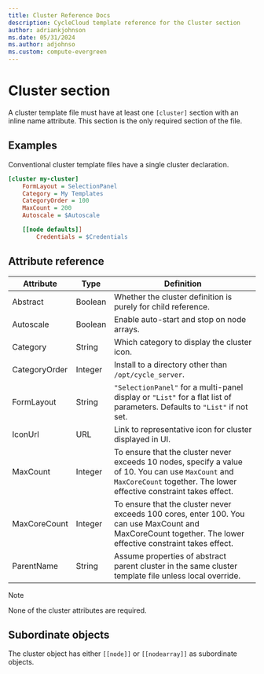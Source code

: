 ```yaml
---
title: Cluster Reference Docs
description: CycleCloud template reference for the Cluster section
author: adriankjohnson
ms.date: 05/31/2024
ms.author: adjohnso
ms.custom: compute-evergreen
---
```


# Cluster section

A cluster template file must have at least one `[cluster]` section with an inline name attribute. This section is the only required section of the file.

## Examples

Conventional cluster template files have a single cluster declaration.

``` ini
[cluster my-cluster]
    FormLayout = SelectionPanel
    Category = My Templates
    CategoryOrder = 100
    MaxCount = 200
    Autoscale = $Autoscale

    [[node defaults]]
        Credentials = $Credentials
```

## Attribute reference

Attribute | Type | Definition
------ | ----- | ----------
Abstract | Boolean | Whether the cluster definition is purely for child reference.
Autoscale | Boolean | Enable auto-start and stop on node arrays.
Category | String | Which category to display the cluster icon.
CategoryOrder | Integer | Install to a directory other than `/opt/cycle_server`.
FormLayout | String | `"SelectionPanel"` for a multi-panel display or `"List"` for a flat list of parameters. Defaults to `"List"` if not set.
IconUrl | URL | Link to representative icon for cluster displayed in UI.
MaxCount | Integer | To ensure that the cluster never exceeds 10 nodes, specify a value of 10. You can use `MaxCount` and `MaxCoreCount` together. The lower effective constraint takes effect.
MaxCoreCount | Integer | To ensure that the cluster never exceeds 100 cores, enter 100. You can use MaxCount and MaxCoreCount together. The lower effective constraint takes effect.
ParentName | String | Assume properties of abstract parent cluster in the same cluster template file unless local override.

> [!NOTE]
> None of the cluster attributes are required.

## Subordinate objects

The cluster object has either `[[node]]` or `[[nodearray]]` as subordinate objects.
